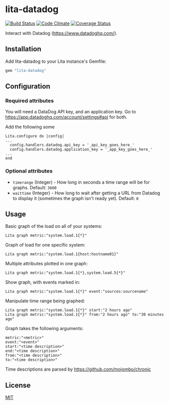 # lita-datadog

[![Build Status](https://travis-ci.org/esigler/lita-datadog.png?branch=master)](https://travis-ci.org/esigler/lita-datadog)
[![Code Climate](https://codeclimate.com/github/esigler/lita-datadog.png)](https://codeclimate.com/github/esigler/lita-datadog)
[![Coverage Status](https://coveralls.io/repos/esigler/lita-datadog/badge.png)](https://coveralls.io/r/esigler/lita-datadog)

Interact with Datadog (https://www.datadoghq.com/).

## Installation

Add lita-datadog to your Lita instance's Gemfile:

``` ruby
gem "lita-datadog"
```

## Configuration

### Required attributes

You will need a DataDog API key, and an application key.  Go to https://app.datadoghq.com/account/settings#api for both.

Add the following some
```
Lita.configure do |config|
...
  config.handlers.datadog.api_key = '_api_key_goes_here_'
  config.handlers.datadog.application_key = '_app_key_goes_here_'
...
end
```

### Optional attributes

* `timerange` (Integer) - How long in seconds a time range will be for graphs. Default: `3600`
* `waittime` (Integer) - How long to wait after getting a URL from Datadog to display it (sometimes the graph isn't ready yet). Default: `0`

## Usage


Basic graph of the load on all of your systems:

```
Lita graph metric:"system.load.1{*}"
```

Graph of load for one specific system:
```
Lita graph metric:"system.load.1{host:hostname01}"
```

Multiple attributes plotted in one graph:
```
Lita graph metric:"system.load.1{*},system.load.5{*}"
```

Show graph, with events marked in:
```
Lita graph metric:"system.load.1{*}" event:"sources:sourcename"
```

Manipulate time range being graphed:
```
Lita graph metric:"system.load.1{*}" start:"2 hours ago"
Lita graph metric:"system.load.1{*}" from:"2 hours ago" to:"30 minutes ago"
```

Graph takes the following arguments:
```
metric:"<metric>"
event:"<event>"
start:"<time description>"
end:"<time description>"
from:"<time description>"
to:"<time description>"
```

Time descriptions are parsed by https://github.com/mojombo/chronic

## License

[MIT](http://opensource.org/licenses/MIT)
